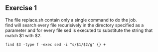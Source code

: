 ## Exercise 1

The file replace.sh contain only a single command to do the job.  
find will search every file recurisively in the directory specified as a parameter and for every file sed is executed to substitute the string that match $1 with $2.

```
find $3 -type f -exec sed -i "s/$1/$2/g" {} +
```
